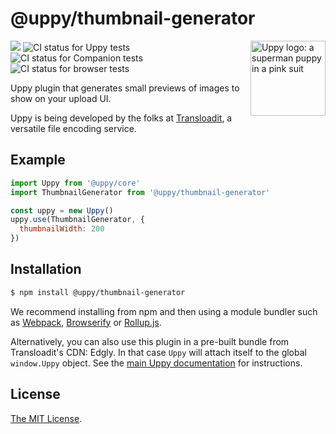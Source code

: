 # @uppy/thumbnail-generator

<img src="https://uppy.io/images/logos/uppy-dog-head-arrow.svg" width="120" alt="Uppy logo: a superman puppy in a pink suit" align="right">

<a href="https://www.npmjs.com/package/@uppy/thumbnail-generator"><img src="https://img.shields.io/npm/v/@uppy/thumbnail-generator.svg?style=flat-square"></a>
<img src="https://github.com/transloadit/uppy/workflows/Tests/badge.svg" alt="CI status for Uppy tests"> <img src="https://github.com/transloadit/uppy/workflows/Companion/badge.svg" alt="CI status for Companion tests"> <img src="https://github.com/transloadit/uppy/workflows/End-to-end%20tests/badge.svg" alt="CI status for browser tests">

Uppy plugin that generates small previews of images to show on your upload UI.

Uppy is being developed by the folks at [Transloadit](https://transloadit.com), a versatile file encoding service.

## Example

```js
import Uppy from '@uppy/core'
import ThumbnailGenerator from '@uppy/thumbnail-generator'

const uppy = new Uppy()
uppy.use(ThumbnailGenerator, {
  thumbnailWidth: 200
})
```

## Installation

```bash
$ npm install @uppy/thumbnail-generator
```

We recommend installing from npm and then using a module bundler such as [Webpack](https://webpack.js.org/), [Browserify](http://browserify.org/) or [Rollup.js](http://rollupjs.org/).

Alternatively, you can also use this plugin in a pre-built bundle from Transloadit's CDN: Edgly. In that case `Uppy` will attach itself to the global `window.Uppy` object. See the [main Uppy documentation](https://uppy.io/docs/#Installation) for instructions.

<!-- Undocumented currently
## Documentation

Documentation for this plugin can be found on the [Uppy website](https://uppy.io/docs/DOC_PAGE_HERE).
-->

## License

[The MIT License](./LICENSE).
